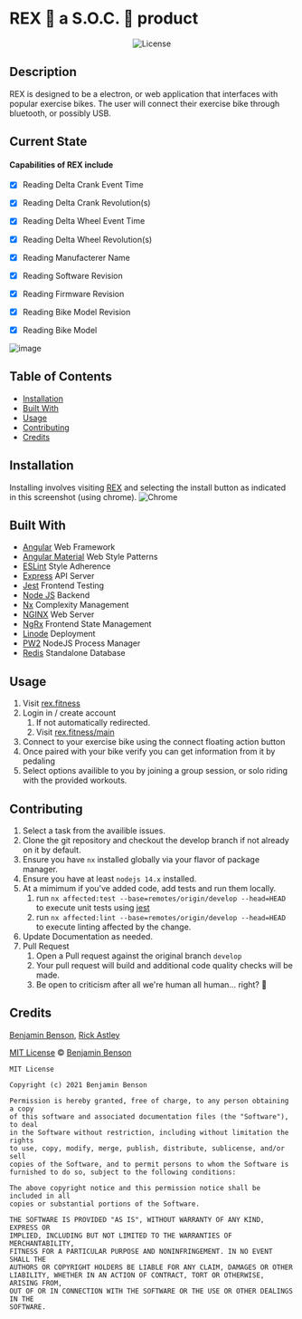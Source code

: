 # REX 🦖 a S.O.C. 🧦 product

<p align="center">
	<img src="https://img.shields.io/badge/license-MIT-blue.svg" alt="License">
</p>

## Description

REX is designed to be a electron, or web application that interfaces with popular exercise bikes.
The user will connect their exercise bike through bluetooth, or possibly USB.

## Current State

#### Capabilities of REX include

-   [x] Reading Delta Crank Event Time
-   [x] Reading Delta Crank Revolution(s)
-   [x] Reading Delta Wheel Event Time
-   [x] Reading Delta Wheel Revolution(s)

-   [x] Reading Manufacterer Name
-   [x] Reading Software Revision
-   [x] Reading Firmware Revision
-   [x] Reading Bike Model Revision
-   [x] Reading Bike Model

![image](https://user-images.githubusercontent.com/10961012/125396098-143d2980-e37a-11eb-94a5-4c8536e58d8f.png)

## Table of Contents

-   [Installation](#installation)
-   [Built With](#built-with)
-   [Usage](#usage)
-   [Contributing](#contributing)
-   [Credits](#credits)

## Installation

Installing involves visiting [REX](https://rex.fitness/) and selecting the install button as indicated in this screenshot (using chrome).
![Chrome](https://user-images.githubusercontent.com/10961012/124973075-eeadca00-dfdf-11eb-9c40-44fcadf219ce.png)

## Built With

-   [Angular](https://angular.io/) Web Framework
-   [Angular Material](https://material.angular.io) Web Style Patterns
-   [ESLint](https://eslint.org) Style Adherence
-   [Express](https://expressjs.com) API Server
-   [Jest](https://jestjs.io) Frontend Testing
-   [Node JS](https://nodejs.org/en/) Backend
-   [Nx](https://nx.dev) Complexity Management
-   [NGINX](https://www.nginx.com/) Web Server
-   [NgRx](https://ngrx.io/) Frontend State Management
-   [Linode](https://linode.com) Deployment
-   [PW2](https://pm2.keymetrics.io/) NodeJS Process Manager
-   [Redis](https://redislabs.com/) Standalone Database

## Usage

1.  Visit [rex.fitness](https://rex.fitness)
2.  Login in / create account
    1.  If not automatically redirected.
    2.  Visit [rex.fitness/main](https://rex.fitness/main)
3.  Connect to your exercise bike using the connect floating action button
4.  Once paired with your bike verify you can get information from it by pedaling
5.  Select options availible to you by joining a group session, or solo riding with the provided workouts.

## Contributing

1. Select a task from the availible issues.
2. Clone the git repository and checkout the develop branch if not already on it by default.
3. Ensure you have `nx` installed globally via your flavor of package manager.
4. Ensure you have at least `nodejs 14.x` installed.
5. At a mimimum if you've added code, add tests and run them locally.
    1. run `nx affected:test --base=remotes/origin/develop --head=HEAD` to execute unit tests using [jest](https://jestjs.io)
    2. run `nx affected:lint --base=remotes/origin/develop --head=HEAD` to execute linting affected by the change.
6. Update Documentation as needed.
7. Pull Request
    1. Open a Pull request against the original branch `develop`
    2. Your pull request will build and additional code quality checks will be made.
    3. Be open to criticism after all we're human all human... right? 🤖

## Credits

[Benjamin Benson](https://github.com/BensonBen),
[Rick Astley](https://www.youtube.com/watch?v=dQw4w9WgXcQ)

[MIT License](https://opensource.org/licenses/MIT) © [Benjamin Benson](https://github.com/BensonBen)

```
MIT License

Copyright (c) 2021 Benjamin Benson

Permission is hereby granted, free of charge, to any person obtaining a copy
of this software and associated documentation files (the "Software"), to deal
in the Software without restriction, including without limitation the rights
to use, copy, modify, merge, publish, distribute, sublicense, and/or sell
copies of the Software, and to permit persons to whom the Software is
furnished to do so, subject to the following conditions:

The above copyright notice and this permission notice shall be included in all
copies or substantial portions of the Software.

THE SOFTWARE IS PROVIDED "AS IS", WITHOUT WARRANTY OF ANY KIND, EXPRESS OR
IMPLIED, INCLUDING BUT NOT LIMITED TO THE WARRANTIES OF MERCHANTABILITY,
FITNESS FOR A PARTICULAR PURPOSE AND NONINFRINGEMENT. IN NO EVENT SHALL THE
AUTHORS OR COPYRIGHT HOLDERS BE LIABLE FOR ANY CLAIM, DAMAGES OR OTHER
LIABILITY, WHETHER IN AN ACTION OF CONTRACT, TORT OR OTHERWISE, ARISING FROM,
OUT OF OR IN CONNECTION WITH THE SOFTWARE OR THE USE OR OTHER DEALINGS IN THE
SOFTWARE.

```
